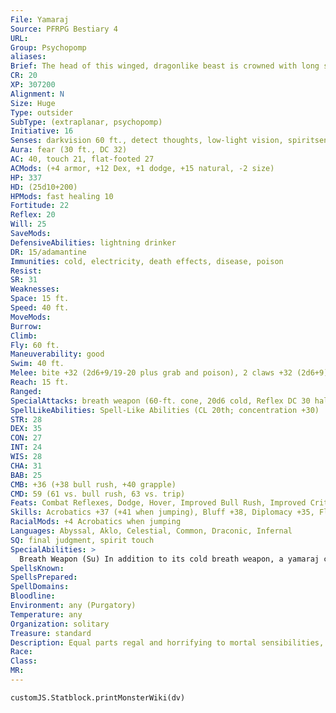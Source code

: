 ```yaml
---
File: Yamaraj
Source: PFRPG Bestiary 4
URL: 
Group: Psychopomp
aliases: 
Brief: The head of this winged, dragonlike beast is crowned with long spines. Sooty feathers cover its body.
CR: 20
XP: 307200
Alignment: N
Size: Huge
Type: outsider
SubType: (extraplanar, psychopomp)
Initiative: 16
Senses: darkvision 60 ft., detect thoughts, low-light vision, spiritsense, true seeing; Perception +37
Aura: fear (30 ft., DC 32)
AC: 40, touch 21, flat-footed 27
ACMods: (+4 armor, +12 Dex, +1 dodge, +15 natural, -2 size)
HP: 337
HD: (25d10+200)
HPMods: fast healing 10
Fortitude: 22
Reflex: 20
Will: 25
SaveMods: 
DefensiveAbilities: lightning drinker
DR: 15/adamantine
Immunities: cold, electricity, death effects, disease, poison
Resist: 
SR: 31
Weaknesses: 
Space: 15 ft.
Speed: 40 ft.
MoveMods: 
Burrow: 
Climb: 
Fly: 60 ft.
Maneuverability: good
Swim: 40 ft.
Melee: bite +32 (2d6+9/19-20 plus grab and poison), 2 claws +32 (2d6+9), tail slap +30 (2d6+4), 2 wings +30 (1d8+4)
Reach: 15 ft.
Ranged: 
SpecialAttacks: breath weapon (60-ft. cone, 20d6 cold, Reflex DC 30 half, usable every 1d4 rounds; or beetles), poison
SpellLikeAbilities: Spell-Like Abilities (CL 20th; concentration +30)  Constant-detect thoughts (DC 22), mage armor, true seeing  At Will-greater dispel magic, greater teleport (self plus 50 lbs. of objects only), reincarnate, rest eternalAPG, scrying, share languageAPG, telekinesis (DC 25), tongues  3/day-circle of death (DC 26), forcecage (DC 27), miracle (DC 29) (see final judgment), quickened lightning bolt (DC 23), undeath to death (DC 26)  1/day-soul bind, summon (level 9, any one CR 19 or lower psychopomp 100%), wail of the banshee (DC 29)
STR: 28
DEX: 35
CON: 27
INT: 24
WIS: 28
CHA: 31
BAB: 25
CMB: +36 (+38 bull rush, +40 grapple)
CMD: 59 (61 vs. bull rush, 63 vs. trip)
Feats: Combat Reflexes, Dodge, Hover, Improved Bull Rush, Improved Critical (bite), Improved Initiative, Iron Will, Mobility, Multiattack, Power Attack, Quicken Spell-Like Ability (lightning bolt), Spell Penetration, Wind Stance
Skills: Acrobatics +37 (+41 when jumping), Bluff +38, Diplomacy +35, Fly +40, Intimidate +35, Knowledge (arcana) +32, Knowledge (planes) +35, Knowledge (religion) +32, Perception +37, Sense Motive +37, Spellcraft +32, Stealth +32, Swim +42
RacialMods: +4 Acrobatics when jumping
Languages: Abyssal, Aklo, Celestial, Common, Draconic, Infernal
SQ: final judgment, spirit touch
SpecialAbilities: >
  Breath Weapon (Su) In addition to its cold breath weapon, a yamaraj can breath a 60-foot cone of beetles and other insectile scavengers. Creatures in the breath weapon's area take 16d6 points of slashing damage and are nauseated for 1d4 rounds (Reflex 30 halves damage and negates nausea). The scavengers persist as a swarm around the affected creature that is closest to the breath weapon's point of origin; this swarm has the same statistics as an army ant swarm, but its distraction DC is the same as the yamaraj's breath weapon DC. The save DC is Constitution-based.  Final Judgment (Su) A yamaraj can only use its miracle spell-like ability to restore a slain outsider to life or to reproduce the following spell effects: banishment, dimensional anchor, greater restoration, plane shift, true resurrection.  Lightning Drinker (Su) A yamaraj absorbs electricity to strengthen itself. If struck by an electrical attack, it heals 1 hit point per 3 points of electricity damage the attack would otherwise deal. If the amount of healing would cause the yamaraj to exceed its full normal hit points, it gains any excess as temporary hit points (up to a maximum of 100), which last up to 1 hour.  Poison (Ex) Bite-injury; save Fort DC 30; frequency 1/round for 6 rounds; effect 1d4 Dex drain; cure 3 consecutive saves.
SpellsKnown: 
SpellsPrepared: 
SpellDomains: 
Bloodline: 
Environment: any (Purgatory)
Temperature: any
Organization: solitary
Treasure: standard
Description: Equal parts regal and horrifying to mortal sensibilities, yamarajes preside as judges of death and dispensers of ultimate justice. Superstitions of the living call them by many names-the final judges, the grave magistrates, the dragons who eat men's souls-but all agree that these nobles of death wither even the stoutest hearts. The grave magistrates glide with authority throughout Purgatory, commanding flocks of lesser psychopomps, tolerating the ministrations of devils and angels bickering for souls of note, and ordering the endless procession of petitioners. Many also serve as diplomats or military commanders to maintain Purgatory's neutrality, but any such role is secondary to maintaining the flow of souls and the balance of the multiverse. Though in theory each yamaraj answers to the gods of death, in practice each is unquestioned within its own courtroom. Yamarajes vaguely resemble black dragons, though they are easily distinguished once one realizes the gigantic creatures are cloaked in feathers rather than scales. Each yamaraj measures at least 30 feet in length and weighs 4 tons. Despite their massive size and largely sedentary duties, yamarajes show astounding grace when they move. Impossibly old, yamarajes are outsiders forged from lesser psychopomps or the souls of legendary mortals. As with other outsiders, they need not eat, drink, or sleep to survive, and the grave magistrates normally remain perched upon Purgatory's ruins for months at a time, overseeing the smooth organization of their realm. Hard work wears at their immortal drive, and like living lords, they eagerly indulge in exquisite banquets during their infrequent personal time. These bacchanals make for strange bedfellows among outsiders, as solars and pit fiends may hobnob alongside one another, vying for the attention of a yamaraj to help organize the release of judged souls and attempting to win future favors. When called into physical action, all yamarajes can breathe raw decay in the form of clouds of carrion-eating insects, and their venom saps the youth and vitality from living creatures. Yamarajes serve as lower judges and lords of Purgatory, directing the activities of other outsiders there, presiding over the dead, pre-sorting souls destined for ultimate judgment by the death gods, and seeing to the efficiency and safety of the plane's infinite inhabitants. As the highest order of psychopomps, they are simultaneously the most dedicated to their role as shepherds of the dead and the most prone to impressing their own opinions on their work in the form of overturning precedents, rambling speeches, and extensive opinions attached to rulings. Such flexibility is necessary when making immortal decisions based on the ever-changing actions of the living, but frustrates more absolute outsiders to no end. Unsurprisingly, yamarajes tend to vary greatly from one individual to the next. Most develop deep interests in various worldly subjects that determine the sorts of mortals they ultimately choose to watch over. A given yamaraj might go out of its way to seek out artisans, followers of specific deities, or thieves, depending on its studies or whatever has come to interest it during that eon. Yamarajes might seek to guard such pet souls, ensuring their safe travels through Purgatory, learning more from the souls as they journey together, and ultimately advocating that the death gods grant a more peaceful judgment. Others act in reverse, finding certain sorts of mortals truly disgusting, tormenting their souls through their procession to the goddess's throne, and even suggesting that the spirits should face particularly monstrous damnations. How a yamaraj reacts to an individual thus proves unpredictable, depending on its changeable tastes. Such idiosyncrasies vary between individual yamarajes, and might change over the course of centuries. Just as many yamarajes become fascinated with souls possessing specif ic experiences or from certain backgrounds, some of the psychopomps go out of their way to judge beings from specif ic worlds, collecting bits of information and insight with every creature that passes them by. Thus, some become experts on one or multiple worlds, having spent eternities ferreting out the histories and secrets of worlds from firsthand accounts over millennia of inquiries. Many yamarajes welcome the opportunity to share the details of their investigations, though they sometimes see inquiries into their worlds of expertise as opportunities to conscript new allies to aid the psychopomps' cause. Standing at the pinnacle of their race, yamarajes are well informed as to the challenges and goals of many subservient psychopomps, and might only negotiate with mortals who perform a service in aid of their underlings.
Race: 
Class: 
MR: 
---
```

```dataviewjs
customJS.Statblock.printMonsterWiki(dv)
```
